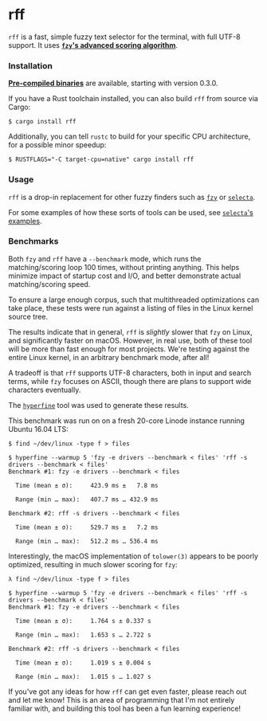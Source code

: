 # rff

`rff` is a fast, simple fuzzy text selector for the terminal, with full UTF-8 support. It uses [**`fzy`'s advanced scoring algorithm**][fzy-algo].

### Installation

[**Pre-compiled binaries**](https://github.com/stewart/rff/releases) are available, starting with version 0.3.0.

If you have a Rust toolchain installed, you can also build `rff` from source via Cargo:

    $ cargo install rff

Additionally, you can tell `rustc` to build for your specific CPU architecture, for a possible minor speedup:

    $ RUSTFLAGS="-C target-cpu=native" cargo install rff

### Usage

`rff` is a drop-in replacement for other fuzzy finders such as [`fzy`][fzy] or [`selecta`][selecta].

For some examples of how these sorts of tools can be used, see [`selecta`'s examples][selecta-examples].

### Benchmarks

Both `fzy` and `rff` have a `--benchmark` mode, which runs the matching/scoring loop 100 times, without printing anything.
This helps minimize impact of startup cost and I/O, and better demonstrate actual matching/scoring speed.

To ensure a large enough corpus, such that multithreaded optimizations can take place, these tests were run against a listing of files in the Linux kernel source tree.

The results indicate that in general, `rff` is _slightly_ slower that `fzy` on Linux, and significantly faster on macOS.
However, in real use, both of these tool will be more than fast enough for most projects.
We're testing against the entire Linux kernel, in an arbitrary benchmark mode, after all!

A tradeoff is that `rff` supports UTF-8 characters, both in input and search terms, while `fzy` focuses on ASCII, though there are plans to support wide characters eventually.

The [`hyperfine`](https://github.com/sharkdp/hyperfine) tool was used to generate these results.

This benchmark was run on on a fresh 20-core Linode instance running Ubuntu 16.04 LTS:

    $ find ~/dev/linux -type f > files

    $ hyperfine --warmup 5 'fzy -e drivers --benchmark < files' 'rff -s drivers --benchmark < files'
    Benchmark #1: fzy -e drivers --benchmark < files

      Time (mean ± σ):     423.9 ms ±   7.8 ms

      Range (min … max):   407.7 ms … 432.9 ms

    Benchmark #2: rff -s drivers --benchmark < files

      Time (mean ± σ):     529.7 ms ±   7.2 ms

      Range (min … max):   512.2 ms … 536.4 ms

Interestingly, the macOS implementation of `tolower(3)` appears to be poorly optimized, resulting in much slower scoring for `fzy`:

    λ find ~/dev/linux -type f > files

    $ hyperfine --warmup 5 'fzy -e drivers --benchmark < files' 'rff -s drivers --benchmark < files'
    Benchmark #1: fzy -e drivers --benchmark < files

      Time (mean ± σ):     1.764 s ± 0.337 s

      Range (min … max):   1.653 s … 2.722 s

    Benchmark #2: rff -s drivers --benchmark < files

      Time (mean ± σ):     1.019 s ± 0.004 s

      Range (min … max):   1.015 s … 1.027 s

If you've got any ideas for how `rff` can get even faster, please reach out and let me know!
This is an area of programming that I'm not entirely familiar with, and building this tool has been a fun learning experience!

[fzy]: https://github.com/jhawthorn/fzy
[fzy-algo]: https://github.com/jhawthorn/fzy/blob/master/ALGORITHM.md
[selecta]: https://github.com/garybernhardt/selecta
[selecta-examples]: https://github.com/garybernhardt/selecta/blob/master/EXAMPLES.md
